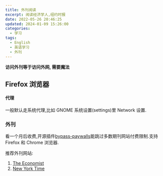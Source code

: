 ```yaml
---
title: 外刊阅读
excerpt: 阅读经济学人,纽约时报
date: 2022-05-26 20:46:25
updated: 2024-01-09 15:26:00
categories:
  - 学习
tags:
  - English
  - 英语学习
  - 外刊
---
```


**访问外刊等于访问外网, 需要魔法**

## Firefox 浏览器

#### 代理

一般默认走系统代理,比如 GNOME 系统设置(settings)里 Network 设置.

### 外刊

看一个月后收费,开源插件[bypass-paywalls](https://github.com/iamadamdev/bypass-paywalls-chrome)能跳过多数期刊网站付费限制.支持 Firefox 和 Chrome 浏览器.

推荐外刊网站:

1. [The Economist](https://www.economist.com/)
2. [New York Time](https://www.nytimes.com/)
